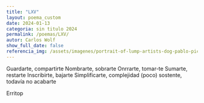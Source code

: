 ```yaml
---
title: "LXV"
layout: poema_custom
date: 2024-01-13
categoria: sin titulo 2024
permalink: /poemas/LXV/
autor: Carlos Wolf
show_full_date: false
referencia_img: /assets/imagenes/portrait-of-lump-artists-dog-pablo-picasso-c-1969-v0-qu810sdbmd9c1.jpeg
---
```

Guardarte, compartirte
Nombrarte, sobrarte
Onrrarte, tomar-te
Sumarte, restarte
Inscribirte, bajarte
Simplificarte, complejidad (poco)
sostente, todavía no acabarte


Erritop
